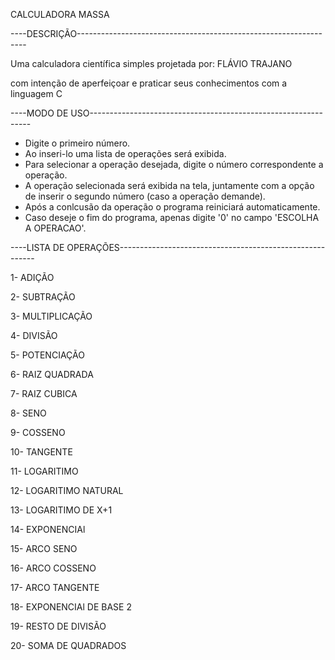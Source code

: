 CALCULADORA MASSA

----DESCRIÇÃO-----------------------------------------------------------------

Uma calculadora científica simples projetada por: FLÁVIO TRAJANO

com intenção de aperfeiçoar e praticar seus conhecimentos com a linguagem C

----MODO DE USO---------------------------------------------------------------

- Digite o primeiro número.
- Ao inseri-lo uma lista de operações será exibida.
- Para selecionar a operação desejada, digite o número correspondente a operação.
- A operação selecionada será exibida na tela, juntamente com a opção de inserir o segundo número (caso a operação demande).
- Após a conlcusão da operação o programa reiniciará automaticamente.
- Caso deseje o fim do programa, apenas digite '0' no campo 'ESCOLHA A OPERACAO'.

----LISTA DE OPERAÇÕES---------------------------------------------------------
  
1- ADIÇÃO

2- SUBTRAÇÃO


3- MULTIPLICAÇÃO

4- DIVISÃO

5- POTENCIAÇÃO

6- RAIZ QUADRADA

7- RAIZ CUBICA

8- SENO

9- COSSENO

10- TANGENTE

11- LOGARITIMO

12- LOGARITIMO NATURAL

13- LOGARITIMO DE X+1

14- EXPONENCIAl

15- ARCO SENO

16- ARCO COSSENO

17- ARCO TANGENTE

18- EXPONENCIAl DE BASE 2

19- RESTO DE DIVISÃO

20- SOMA DE QUADRADOS
